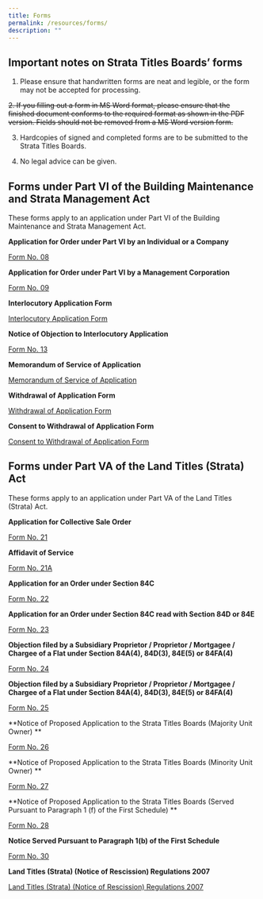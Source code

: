 ```yaml
---
title: Forms
permalink: /resources/forms/
description: ""
---
```

Important notes on Strata Titles Boards’ forms
----------------------------------------------

1.  Please ensure that handwritten forms are neat and legible, or the form may not be accepted for processing.
    
~~2.  If you filling out a form in MS Word format, please ensure that the finished document conforms to the required format as shown in the PDF version. Fields should not be removed from a MS Word version form.~~
    
3.  Hardcopies of signed and completed forms are to be submitted to the Strata Titles Boards.
    
4.  No legal advice can be given.

Forms under Part VI of the Building Maintenance and Strata Management Act
-------------------------------------------------------------------------

These forms apply to an application under Part VI of the Building Maintenance and Strata Management Act.

**Application for Order under Part VI by an Individual or a Company**

[Form No. 08](/files/Forms/form-8.pdf)

**Application for Order under Part VI by a Management Corporation**

[Form No. 09](/files/Forms/form-9-05042021.pdf)

**Interlocutory Application Form** 

[Interlocutory Application Form](/files/Forms/revised-interlocutory-application-form-dec2022.pdf)


**Notice of Objection to Interlocutory Application**

[Form No. 13](/files/Forms/notice-of-objection-to-interlocutory-application-form-13.pdf)

**Memorandum of Service of Application**

[Memorandum of Service of Application](/files/Forms/memorandum-of-service-of-application.pdf)

**Withdrawal of Application Form**

[Withdrawal of Application Form](/files/Forms/withdrawal-of-application-form(applicant)-060821.pdf)

**Consent to Withdrawal of Application Form**

[Consent to Withdrawal of Application Form](/files/consent-to-withdrawal-of-application-form(respondent)-06082021.pdf)

Forms under Part VA of the Land Titles (Strata) Act
---------------------------------------------------

These forms apply to an application under Part VA of the Land Titles (Strata) Act.

**Application for Collective Sale Order**

[Form No. 21](/files/Forms/form-21.pdf)

**Affidavit of Service**

[Form No. 21A](/files/Forms/form-21a.pdf)

**Application for an Order under Section 84C**

[Form No. 22](/files/Forms/form-22.pdf)

**Application for an Order under Section 84C read with Section 84D or 84E**

[Form No. 23](/files/Forms/form-23.pdf)

**Objection filed by a Subsidiary Proprietor / Proprietor / Mortgagee / Chargee of a Flat under Section 84A(4), 84D(3), 84E(5) or 84FA(4)**

[Form No. 24](/files/Forms/form-24.pdf)

**Objection filed by a Subsidiary Proprietor / Proprietor / Mortgagee / Chargee of a Flat under Section 84A(4), 84D(3), 84E(5) or 84FA(4)**

[Form No. 25](/files/Forms/form-25.pdf)

**Notice of Proposed Application to the Strata Titles Boards (Majority Unit Owner)
**

[Form No. 26](/files/Forms/form26.pdf)

**Notice of Proposed Application to the Strata Titles Boards (Minority Unit Owner)
**

[Form No. 27](/files/Forms/form27.pdf)

**Notice of Proposed Application to the Strata Titles Boards (Served Pursuant to Paragraph 1 (f) of the First Schedule)
**

[Form No. 28](/files/Forms/form28.pdf)

**Notice Served Pursuant to Paragraph 1(b) of the First Schedule**

[Form No. 30](/files/Forms/form30.pdf)

**Land Titles (Strata) (Notice of Rescission) Regulations 2007**

[Land Titles (Strata) (Notice of Rescission) Regulations 2007](/files/Forms/lt(s)a_reg_-_rescission_notice.pdf)